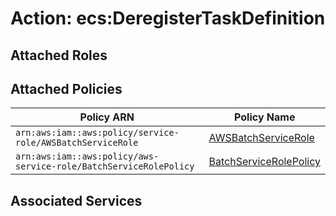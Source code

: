 # Action: ecs:DeregisterTaskDefinition

## Attached Roles

## Attached Policies

| Policy ARN | Policy Name |
|------------|-------------|
| `arn:aws:iam::aws:policy/service-role/AWSBatchServiceRole` | [AWSBatchServiceRole](../policies.md#awsbatchservicerole) |
| `arn:aws:iam::aws:policy/aws-service-role/BatchServiceRolePolicy` | [BatchServiceRolePolicy](../policies.md#batchservicerolepolicy) |

## Associated Services

